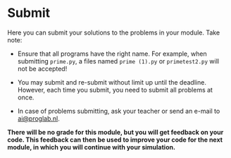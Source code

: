 # Submit

Here you can submit your solutions to the problems in your module. Take note:

- Ensure that all programs have the right name. For example, when submitting `prime.py`, a files named `prime (1).py` or `primetest2.py` will not be accepted!

- You may submit and re-submit without limit up until the deadline. However, each time you submit, you need to submit all problems at once.

- In case of problems submitting, ask your teacher or send an e-mail to <ai@proglab.nl>.

**There will be no grade for this module, but you will get feedback on your code. This feedback can then be used to improve your code for the next module, in which you will continue with your simulation.**
